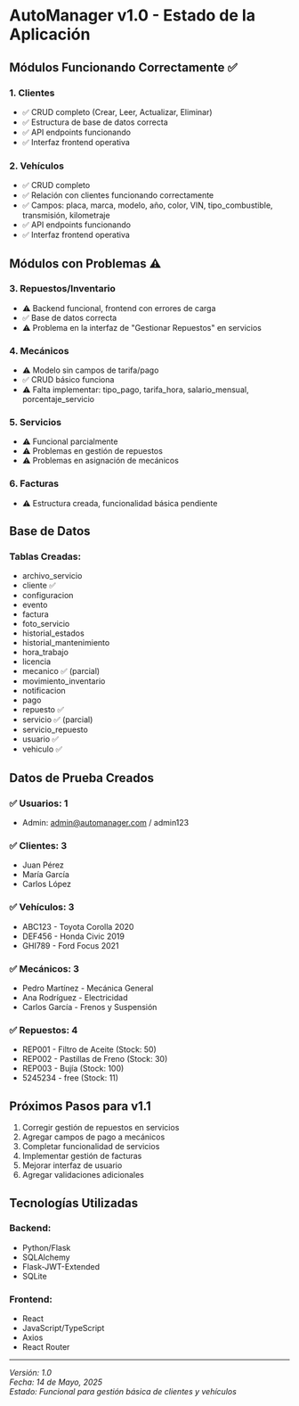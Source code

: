 # AutoManager v1.0 - Estado de la Aplicación

## Módulos Funcionando Correctamente ✅

### 1. Clientes
- ✅ CRUD completo (Crear, Leer, Actualizar, Eliminar)
- ✅ Estructura de base de datos correcta
- ✅ API endpoints funcionando
- ✅ Interfaz frontend operativa

### 2. Vehículos  
- ✅ CRUD completo
- ✅ Relación con clientes funcionando correctamente
- ✅ Campos: placa, marca, modelo, año, color, VIN, tipo_combustible, transmisión, kilometraje
- ✅ API endpoints funcionando
- ✅ Interfaz frontend operativa

## Módulos con Problemas ⚠️

### 3. Repuestos/Inventario
- ⚠️ Backend funcional, frontend con errores de carga
- ✅ Base de datos correcta
- ⚠️ Problema en la interfaz de "Gestionar Repuestos" en servicios

### 4. Mecánicos
- ⚠️ Modelo sin campos de tarifa/pago
- ✅ CRUD básico funciona
- ⚠️ Falta implementar: tipo_pago, tarifa_hora, salario_mensual, porcentaje_servicio

### 5. Servicios
- ⚠️ Funcional parcialmente
- ⚠️ Problemas en gestión de repuestos
- ⚠️ Problemas en asignación de mecánicos

### 6. Facturas
- ⚠️ Estructura creada, funcionalidad básica pendiente

## Base de Datos

### Tablas Creadas:
- archivo_servicio
- cliente ✅
- configuracion  
- evento
- factura
- foto_servicio
- historial_estados
- historial_mantenimiento
- hora_trabajo
- licencia
- mecanico ✅ (parcial)
- movimiento_inventario
- notificacion
- pago
- repuesto ✅
- servicio ✅ (parcial)
- servicio_repuesto
- usuario ✅
- vehiculo ✅

## Datos de Prueba Creados

### ✅ Usuarios: 1
- Admin: admin@automanager.com / admin123

### ✅ Clientes: 3
- Juan Pérez
- María García  
- Carlos López

### ✅ Vehículos: 3
- ABC123 - Toyota Corolla 2020
- DEF456 - Honda Civic 2019
- GHI789 - Ford Focus 2021

### ✅ Mecánicos: 3
- Pedro Martínez - Mecánica General
- Ana Rodríguez - Electricidad
- Carlos García - Frenos y Suspensión

### ✅ Repuestos: 4
- REP001 - Filtro de Aceite (Stock: 50)
- REP002 - Pastillas de Freno (Stock: 30)
- REP003 - Bujía (Stock: 100)
- 5245234 - free (Stock: 11)

## Próximos Pasos para v1.1

1. Corregir gestión de repuestos en servicios
2. Agregar campos de pago a mecánicos
3. Completar funcionalidad de servicios
4. Implementar gestión de facturas
5. Mejorar interfaz de usuario
6. Agregar validaciones adicionales

## Tecnologías Utilizadas

### Backend:
- Python/Flask
- SQLAlchemy
- Flask-JWT-Extended
- SQLite

### Frontend:
- React
- JavaScript/TypeScript
- Axios
- React Router

---
*Versión: 1.0*  
*Fecha: 14 de Mayo, 2025*  
*Estado: Funcional para gestión básica de clientes y vehículos* 
